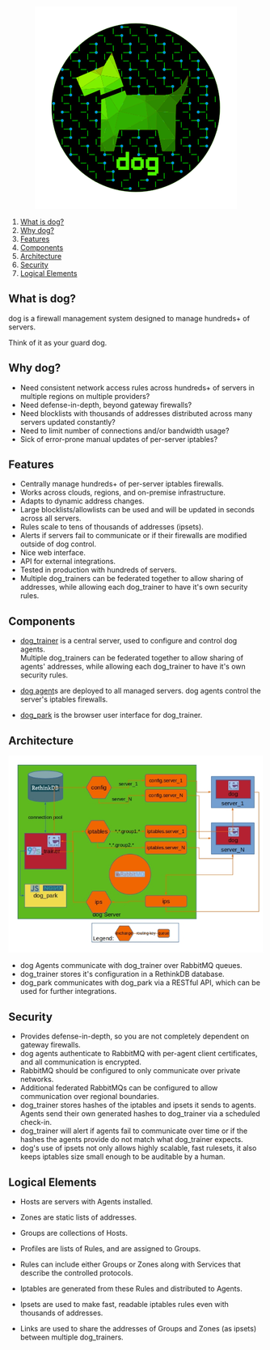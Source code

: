 <p align="center">
  <img src="docs/dog-segmented-green.network-400x400.png">
</p>

1. [What is dog?](#what-is-dog?)
2. [Why dog?](#why-dog?)
3. [Features](#features)
4. [Components](#components)
5. [Architecture](#architecture)
6. [Security](#security)
7. [Logical Elements](#logical-elements)

## What is dog?
dog is a firewall management system designed to manage hundreds+ of servers.

Think of it as your guard dog.

## Why dog?
- Need consistent network access rules across hundreds+ of servers in multiple regions on multiple providers?
- Need defense-in-depth, beyond gateway firewalls?
- Need blocklists with thousands of addresses distributed across many servers updated constantly?
- Need to limit number of connections and/or bandwidth usage?
- Sick of error-prone manual updates of per-server iptables?

## Features
- Centrally manage hundreds+ of per-server iptables firewalls.  
- Works across clouds, regions, and on-premise infrastructure.
- Adapts to dynamic address changes.
- Large blocklists/allowlists can be used and will be updated in seconds across all servers.
- Rules scale to tens of thousands of addresses (ipsets).
- Alerts if servers fail to communicate or if their firewalls are modified outside of dog control.
- Nice web interface.
- API for external integrations.
- Tested in production with hundreds of servers.
- Multiple dog_trainers can be federated together to allow sharing of addresses, 
  while allowing each dog_trainer to have it's own security rules.

## Components
- [dog_trainer](https://github.com/Phonebooth/dog_trainer) is a central server, used to configure and control dog agents.  
   Multiple dog_trainers can be federated together to allow sharing of agents' addresses, while allowing each dog_trainer to have it's own security rules.

- [dog agent](https://github.com/Phonebooth/dog_agent)s are deployed to all managed servers.  dog agents control the server's iptables firewalls.

- [dog_park](https://bitbucket.org/republicwireless/dog_park/src/master/) is the browser user interface for dog_trainer.

## Architecture
![dog](docs/dog_family_overview_landscape-1.1.jpg)
- dog Agents communicate with dog_trainer over RabbitMQ queues.
- dog_trainer stores it's configuration in a RethinkDB database.
- dog_park communicates with dog_park via a RESTful API, which can be used for further integrations.

## Security
- Provides defense-in-depth, so you are not completely dependent on gateway firewalls.
- dog agents authenticate to RabbitMQ with per-agent client certificates, and all communication is encrypted.
- RabbitMQ should be configured to only communicate over private networks.
- Additional federated RabbitMQs can be configured to allow communication over regional boundaries.
- dog_trainer stores hashes of the iptables and ipsets it sends to agents.  Agents send their own generated hashes to dog_trainer via a scheduled check-in.
- dog_trainer will alert if agents fail to communicate over time or if the hashes the agents provide do not match what dog_trainer expects.
- dog's use of ipsets not only allows highly scalable, fast rulesets, it also keeps iptables size small enough to be auditable by a human.

## Logical Elements
- Hosts are servers with Agents installed.
- Zones are static lists of addresses.
- Groups are collections of Hosts.
- Profiles are lists of Rules, and are assigned to Groups.
- Rules can include either Groups or Zones along with Services that describe the controlled protocols.
- Iptables are generated from these Rules and distributed to Agents.
- Ipsets are used to make fast, readable iptables rules even with thousands of addresses.

- Links are used to share the addresses of Groups and Zones (as ipsets) between multiple dog_trainers.
